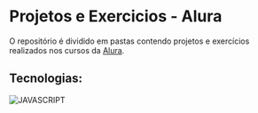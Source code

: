 # Projetos e Exercicios - Alura

O repositório é dividido em pastas contendo projetos e exercícios realizados nos cursos da [Alura](https://www.alura.com.br/).

## Tecnologias:

<!-- ![HTML](https://img.shields.io/badge/html-%2320232a.svg?style=for-the-badge&logo=html5&logoColor=%e34f26) -->
<!-- ![CSS](https://img.shields.io/badge/css-%2320232a.svg?style=for-the-badge&logo=css3&logoColor=%2361dafb) -->

![JAVASCRIPT](https://img.shields.io/badge/javascript-%2320232a.svg?style=for-the-badge&logo=javascript&logoColor=%)

<!-- ![REACT](https://img.shields.io/badge/react-%2320232a.svg?style=for-the-badge&logo=react&logoColor=%) -->
<!-- ![C#](https://img.shields.io/badge/csharp-%2320232a.svg?style=for-the-badge&logo=csharp&logoColor=%) -->
